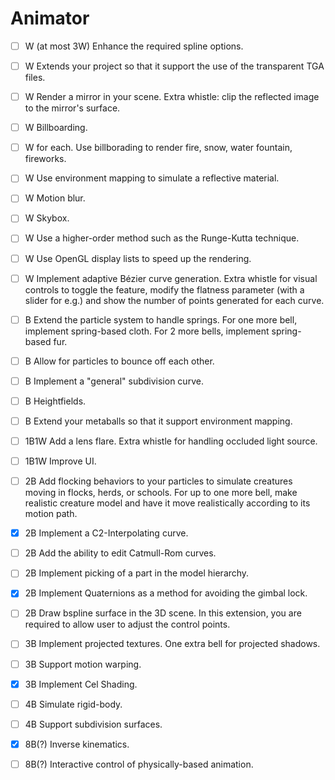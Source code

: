 # Animator

* [ ] W (at most 3W) Enhance the required spline options.
  
* [ ] W Extends your project so that it support the use of the transparent TGA files.
  
* [ ] W Render a mirror in your scene. Extra whistle: clip the reflected image to the mirror's surface.
  
* [ ] W Billboarding.

* [ ] W for each. Use billborading to render fire, snow, water fountain, fireworks.
  
* [ ] W Use environment mapping to simulate a reflective material.
  
* [ ] W Motion blur.
  
* [ ] W Skybox.
  
* [ ] W Use a higher-order method such as the Runge-Kutta technique.
  
* [ ] W Use OpenGL display lists to speed up the rendering.
  
* [ ] W Implement adaptive Bézier curve generation. Extra whistle for visual controls to toggle the feature, modify the flatness parameter (with a slider for e.g.) and show the number of points generated for each curve.
  
* [ ] B Extend the particle system to handle springs. For one more bell, implement spring-based cloth. For 2 more bells, implement spring-based fur.
  
* [ ] B Allow for particles to bounce off each other.
  
* [ ] B Implement a "general" subdivision curve.

* [ ] B Heightfields.
  
* [ ] B Extend your metaballs so that it support environment mapping.
  
* [ ] 1B1W Add a lens flare. Extra whistle for handling occluded light source.
  
* [ ] 1B1W Improve UI.

* [ ] 2B Add flocking behaviors to your particles to simulate creatures moving in flocks, herds, or schools. For up to one more bell, make realistic creature model and have it move realistically according to its motion path.
  
* [x] 2B Implement a C2-Interpolating curve.
  
* [ ] 2B Add the ability to edit Catmull-Rom curves.
  
* [ ] 2B Implement picking of a part in the model hierarchy.
  
* [x] 2B Implement Quaternions as a method for avoiding the gimbal lock.
  
* [ ] 2B Draw bspline surface in the 3D scene. In this extension, you are required to allow user to adjust the control points.
  
* [ ] 3B Implement projected textures. One extra bell for projected shadows.
  
* [ ] 3B Support motion warping.
  
* [x] 3B Implement Cel Shading.
  
* [ ] 4B Simulate rigid-body.
  
* [ ] 4B Support subdivision surfaces.
  
* [x] 8B(?) Inverse kinematics.
  
* [ ] 8B(?) Interactive control of physically-based animation.
